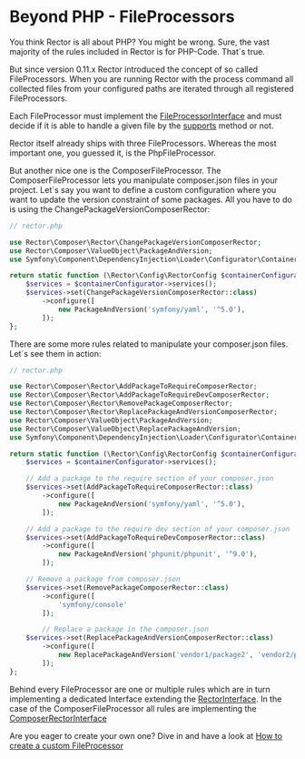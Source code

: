 # Beyond PHP - FileProcessors

You think Rector is all about PHP? You might be wrong.
Sure, the vast majority of the rules included in Rector is for PHP-Code. That´s true.

But since version 0.11.x Rector introduced the concept of so called FileProcessors.
When you are running Rector with the process command all collected files from your configured paths
are iterated through all registered FileProcessors.

Each FileProcessor must implement the [FileProcessorInterface](https://github.com/rectorphp/rector-src/blob/main/src/Contract/Processor/FileProcessorInterface.php) and must decide if it is able to handle a given file by
the [supports](https://github.com/rectorphp/rector-src/blob/main/src/Contract/Processor/FileProcessorInterface.php#L11) method or not.

Rector itself already ships with three FileProcessors. Whereas the most important one, you guessed it, is the PhpFileProcessor.

But another nice one is the ComposerFileProcessor. The ComposerFileProcessor lets you manipulate composer.json files in your project.
Let´s say you want to define a custom configuration where you want to update the version constraint of some packages.
All you have to do is using the ChangePackageVersionComposerRector:

```php
// rector.php

use Rector\Composer\Rector\ChangePackageVersionComposerRector;
use Rector\Composer\ValueObject\PackageAndVersion;
use Symfony\Component\DependencyInjection\Loader\Configurator\ContainerConfigurator;

return static function (\Rector\Config\RectorConfig $containerConfigurator): void {
    $services = $containerConfigurator->services();
    $services->set(ChangePackageVersionComposerRector::class)
        ->configure([
            new PackageAndVersion('symfony/yaml', '^5.0'),
        ]);
};
```

There are some more rules related to manipulate your composer.json files. Let´s see them in action:

```php
// rector.php

use Rector\Composer\Rector\AddPackageToRequireComposerRector;
use Rector\Composer\Rector\AddPackageToRequireDevComposerRector;
use Rector\Composer\Rector\RemovePackageComposerRector;
use Rector\Composer\Rector\ReplacePackageAndVersionComposerRector;
use Rector\Composer\ValueObject\PackageAndVersion;
use Rector\Composer\ValueObject\ReplacePackageAndVersion;
use Symfony\Component\DependencyInjection\Loader\Configurator\ContainerConfigurator;

return static function (\Rector\Config\RectorConfig $containerConfigurator): void {
    $services = $containerConfigurator->services();

    // Add a package to the require section of your composer.json
    $services->set(AddPackageToRequireComposerRector::class)
        ->configure([
            new PackageAndVersion('symfony/yaml', '^5.0'),
        ]);

    // Add a package to the require dev section of your composer.json
    $services->set(AddPackageToRequireDevComposerRector::class)
        ->configure([
            new PackageAndVersion('phpunit/phpunit', '^9.0'),
        ]);

    // Remove a package from composer.json
    $services->set(RemovePackageComposerRector::class)
        ->configure([
            'symfony/console'
        ]);

        // Replace a package in the composer.json
    $services->set(ReplacePackageAndVersionComposerRector::class)
        ->configure([
            new ReplacePackageAndVersion('vendor1/package2', 'vendor2/package1', '^3.0'),
        ]);
};
```

Behind every FileProcessor are one or multiple rules which are in turn implementing a dedicated Interface extending the [RectorInterface](https://github.com/rectorphp/rector-src/blob/main/src/Contract/Rector/RectorInterface.php).
In the case of the ComposerFileProcessor all rules are implementing the [ComposerRectorInterface](https://github.com/rectorphp/rector-src/blob/main/rules/Composer/Contract/Rector/ComposerRectorInterface.php)

Are you eager to create your own one? Dive in and have a look at [How to create a custom FileProcessor](how_to_create_custom_fileprocessor.md)


